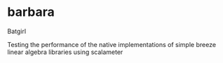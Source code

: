 # barbara
Batgirl

Testing the performance of the native implementations of simple breeze linear algebra libraries using scalameter
